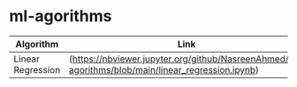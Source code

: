 # ml-agorithms

| Algorithm            | Link   |
| -------------------- |-------------|
| Linear Regression |(https://nbviewer.jupyter.org/github/NasreenAhmed/ml-agorithms/blob/main/linear_regression.ipynb) | 
